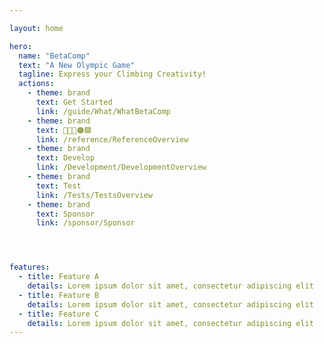 ```yaml
---

layout: home

hero:
  name: "BetaComp"
  text: "A New Olympic Game"
  tagline: Express your Climbing Creativity!  
  actions:
    - theme: brand
      text: Get Started
      link: /guide/What/WhatBetaComp
    - theme: brand
      text: 🔷🔺💜🟠🟩
      link: /reference/ReferenceOverview
    - theme: brand
      text: Develop
      link: /Development/DevelopmentOverview
    - theme: brand
      text: Test
      link: /Tests/TestsOverview
    - theme: brand
      text: Sponsor
      link: /sponsor/Sponsor




features:
  - title: Feature A
    details: Lorem ipsum dolor sit amet, consectetur adipiscing elit
  - title: Feature B
    details: Lorem ipsum dolor sit amet, consectetur adipiscing elit
  - title: Feature C
    details: Lorem ipsum dolor sit amet, consectetur adipiscing elit
---
```


